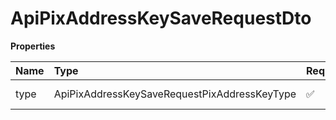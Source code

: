 # ApiPixAddressKeySaveRequestDto

**Properties**

| Name | Type                                         | Required | Description  |
| :--- | :------------------------------------------- | :------- | :----------- |
| type | ApiPixAddressKeySaveRequestPixAddressKeyType | ✅       | Pix key type |

<!-- This file was generated by liblab | https://liblab.com/ -->
